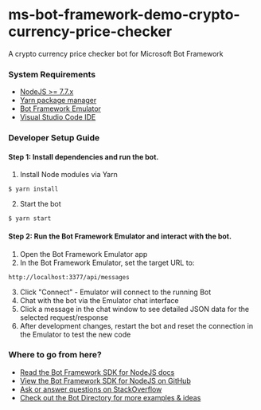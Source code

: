 # ms-bot-framework-demo-crypto-currency-price-checker

A crypto currency price checker bot for Microsoft Bot Framework

### System Requirements
- [NodeJS >= 7.7.x](https://nodejs.org/en/)
- [Yarn package manager](https://yarnpkg.com/en/)
- [Bot Framework Emulator](https://docs.botframework.com/en-us/tools/bot-framework-emulator/)
- [Visual Studio Code IDE](https://code.visualstudio.com/)


### Developer Setup Guide
#### Step 1: Install dependencies and run the bot.
1. Install Node modules via Yarn 
```
$ yarn install
```
2. Start the bot 
```
$ yarn start
```

#### Step 2: Run the Bot Framework Emulator and interact with the bot.
1. Open the Bot Framework Emulator app
2. In the Bot Framework Emulator, set the target URL to: 
```
http://localhost:3377/api/messages
```
3. Click "Connect" - Emulator will connect to the running Bot
4. Chat with the bot via the Emulator chat interface
5. Click a message in the chat window to see detailed JSON data for the selected request/response
6. After development changes, restart the bot and reset the connection in the Emulator to test the new code

### Where to go from here?
- [Read the Bot Framework SDK for NodeJS docs](https://docs.botframework.com/en-us/node/builder/overview)
- [View the Bot Framework SDK for NodeJS on GitHub](https://github.com/Microsoft/BotBuilder)
- [Ask or answer questions on StackOverflow](https://stackoverflow.com/questions/tagged/botframework)
- [Check out the Bot Directory for more examples & ideas](https://bots.botframework.com/)